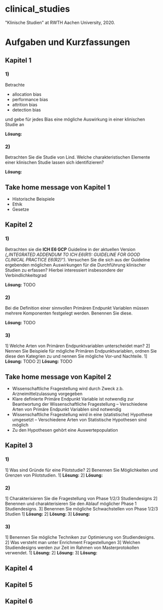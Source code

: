 # clinical_studies
"Klinische Studien" at RWTH Aachen University, 2020.

# Aufgaben und Kurzfassungen
## Kapitel 1
### 1)
Betrachte
- allocation bias 
- performance bias 
- attrition bias 
- detection bias

und gebe für jedes Bias eine mögliche Auswirkung in einer klinischen Studie an

**Lösung:**
### 2)
Betrachten Sie die Studie von Lind. Welche charakteristischen Elemente einer klinischen Studie lassen sich identifizieren?

**Lösung:**
## Take home message von Kapitel 1
- Historische Beispiele
- Ethik 
- Gesetze

## Kapitel 2
### 1)
Betrachten sie die **ICH E6 GCP** Guideline in der aktuellen
Version *(„INTEGRATED ADDENDUM TO ICH E6(R1):
GUIDELINE FOR GOOD CLINICAL PRACTICE E6(R2)“)*.
Versuchen Sie die sich aus der Guideline ergebenden
möglichen Auswirkungen für die Durchführung klinischer
Studien zu erfassen? Hierbei interessiert insbesondere
der Verbindlichkeitsgrad

**Lösung:** TODO
### 2)
Bei die Definition einer sinnvollen Primären Endpunkt Variablen müssen mehrere Komponenten festgelegt werden. Benennen Sie diese.

**Lösung:** TODO
### 3)
1] Welche Arten von Primären Endpunktvariablen unterscheidet man? 
2] Nennen Sie Beispiele für mögliche Primären Endpunktvariablen, ordnen Sie diese den Kategrien zu und nennen Sie mögliche Vor-und Nachteile.
1] **Lösung:** TODO
2] **Lösung:** TODO
## Take home message von Kapitel 2
- Wissenschaftliche Fragestellung wird durch Zweck z.b. Arzneimittelzulassung vorgegeben 
- Klare definierte Primäre Endpunkt Variable ist notwendig zur Beantwortung der Wissenschaftliche Fragestellung – Verschiedene Arten von Primäre Endpunkt Variablen sind notwendig 
- Wissenschaftliche Fragestellung wird in eine (statistische) Hypothese umgesetzt – Verschiedene Arten von Statistische Hypothesen sind möglich 
- Zu den Hypothesen gehört eine Auswertepopulation

## Kapitel 3
### 1)
1] Was sind Gründe für eine Pilotstudie?
2] Benennen Sie Möglichkeiten und Grenzen von
Pilotstudien.
1] **Lösung:**
2] **Lösung:**
### 2)
1] Charakterisieren Sie die Fragestellung von Phase 1/2/3
Studiendesigns
2] Benennen und charakterisieren Sie den Ablauf möglicher
Phase 1 Studiendesigns.
3] Benennen Sie mögliche Schwachstellen von Phase 1/2/3
Studien
1] **Lösung:**
2] **Lösung:**
3] **Lösung:**
### 3)
1] Benennen Sie mögliche Techniken zur Optimierung von
Studiendesigns.
2] Was versteht man unter Enrichment Fragestellungen
3] Welchen Studiendesigns werden zur Zeit im Rahmen von
Masterprotokollen verwendet. 
1] **Lösung:**
2] **Lösung:**
3] **Lösung:**

## Kapitel 4

## Kapitel 5

## Kapitel 6
